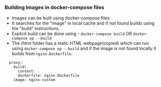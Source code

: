 ### Building Images in docker-compose files

- Images can be built using docker-compose files.
- It searches for the "image" in local cache and if not found builds using the "build" instructions.
- Explicit build can be done using - ```docker-compose build``` OR ```docker-compose up --build```
- The /html folder has a static HTML webpage(copied) which can run using ```docker-compose up --build``` and if the image is not found locally it builds from ```nginx.Dockerfile```.

```
  proxy:
    build:
      context: .
      dockerfile: nginx.Dockerfile
    image: nginx-custom
```